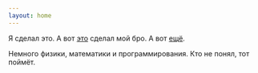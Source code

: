 ```yaml
---
layout: home
---
```


Я сделал это. А вот [это](https://sputnikas.github.io) сделал мой бро. А вот [ещё](https://freecx.github.io).

Немного физики, математики и программирования. Кто не понял, тот поймёт.
